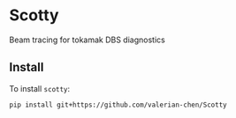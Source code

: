 Scotty
======

Beam tracing for tokamak DBS diagnostics


Install
-------

To install `scotty`:

```
pip install git+https://github.com/valerian-chen/Scotty
```
